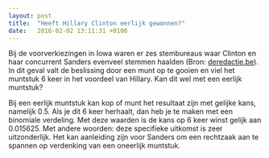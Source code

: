 ```yaml
---
layout: post
title:  "Heeft Hillary Clinton eerlijk gewonnen?"
date:   2016-02-02 13:11:31 +0100
---
```

Bij de voorverkiezingen in Iowa waren er zes stembureaus waar Clinton en haar concurrent Sanders evenveel stemmen haalden (Bron: [deredactie.be](http://deredactie.be/cm/vrtnieuws/politiek/2.38756?eid=1.2562327)). In dit geval valt de beslissing door een munt op te gooien en viel het muntstuk 6 keer in het voordeel van Hillary. Kan dit wel met een eerlijk muntstuk?

Bij een eerlijk muntstuk kan kop of munt het resultaat zijn met gelijke kans, namelijk 0.5. Als je dit 6 keer herhaalt, dan heb je te maken met een binomiale verdeling. Met deze waarden is de kans op 6 keer winst gelijk aan 0.015625. Met andere woorden: deze specifieke uitkomst is zeer uitzonderlijk. Het kan aanleiding zijn voor Sanders om een rechtzaak aan te spannen op verdenking van een oneerlijk muntstuk.

